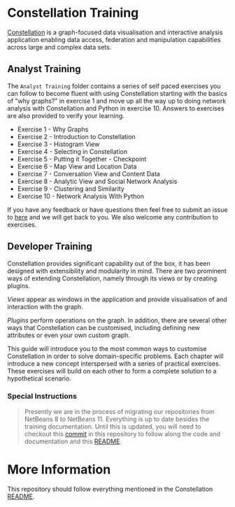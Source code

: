 # Constellation Training

[Constellation](https://github.com/constellation-app/constellation) is a 
graph-focused data visualisation and interactive analysis application enabling 
data access, federation and manipulation capabilities across large and complex 
data sets.

## Analyst Training

The `Analyst Training` folder contains a series of self paced exercises you can 
follow to become fluent with using Constellation starting with the basics of 
"why graphs?" in exercise 1 and move up all the way up to doing network analysis 
with Constellation and Python in exercise 10. Answers to exercises are also 
provided to verify your learning.

* Exercise 1 - Why Graphs
* Exercise 2 - Introduction to Constellation
* Exercise 3 - Histogram View
* Exercise 4 - Selecting in Constellation
* Exercise 5 - Putting it Together - Checkpoint
* Exercise 6 - Map View and Location Data
* Exercise 7 - Conversation View and Content Data
* Exercise 8 - Analytic View and Social Network Analysis
* Exercise 9 - Clustering and Similarity
* Exercise 10 - Network Analysis With Python

If you have any feedback or have questions then feel free to submit an issue to 
[here](https://github.com/constellation-app/constellation) and we will get back 
to you. We also welcome any contribution to exercises.

## Developer Training

Constellation provides significant capability out of the box, it has been 
designed with extensibility and modularity in mind. There are two prominent ways 
of extending Constellation, namely through its views or by creating plugins.

*Views* appear as windows in the application and provide visualisation of and 
interaction with the graph.

*Plugins* perform operations on the graph. In addition, there are several other 
ways that Constellation can be customised, including defining new attributes or 
even your own custom graph.

This guide will introduce you to the most common ways to customise Constellation 
in order to solve domain-specific problems. Each chapter will introduce a new 
concept interspersed with a series of practical exercises. These exercises will 
build on each other to form a complete solution to a hypothetical scenario.

### Special Instructions 
> Presently we are in the process of migrating our repositories from NetBeans 8 to 
NetBeans 11. Everything is up to date besides the training documentation. Until 
this is updated, you will need to checkout this 
[commit](https://github.com/constellation-app/constellation-training/commit/89c394624ac18b574104af03863924a30cc3ea90)
in this repository to follow along the code and documentation and this 
[README](https://github.com/constellation-app/constellation/tree/v1.3.1).

# More Information
This repository should follow everything mentioned in the Constellation 
[README](https://github.com/constellation-app/constellation/blob/master/README.md).
